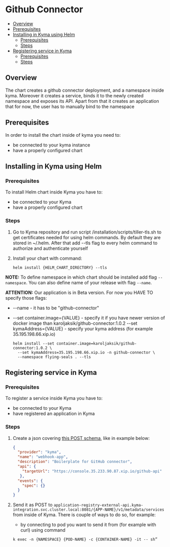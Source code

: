 # Github Connector <!-- omit in toc -->

- [Overview](#overview)
- [Prerequisites](#prerequisites)
- [Installing in Kyma using Helm](#installing-in-kyma-using-helm)
	- [Prerequisites](#prerequisites-1)
	- [Steps](#steps)
- [Registering service in Kyma](#registering-service-in-kyma)
	- [Prerequisites](#prerequisites-3)
	- [Steps](#steps-2)


## Overview
The chart creates a github connector deployment, and a namespace inside kyma.
Moreover it creates a service, binds it to the newly created namespace and exposes its API. Apart from that it creates an application that for now, the user has to manually bind to the namespace

## Prerequisites

In order to install the chart inside of kyma you need to:
* be connected to your kyma instance
* have a properly configured chart

## Installing in Kyma using Helm

### Prerequisites

To install Helm chart inside Kyma you have to:

- be connected to your Kyma
- have a properly configured chart

### Steps

1. Go to Kyma repository and run script /installation/scripts/tiller-tls.sh to get certificates needed for using helm commands. By default they are stored in ~/.helm. After that add --tls flag to every helm command to authorize and authenticate yourself
2. Install your chart with command:

   ```shell
   helm install {HELM_CHART_DIRECTORY} --tls
   ```

**NOTE:** To define namespace in which chart should be installed add flag `--namespace`. You can also define name of your release with flag `--name`.

**ATTENTION:** Our application is in Beta version. For now you HAVE TO specify those flags:

- --name - it has to be "github-connector"
- --set container.image={VALUE} - specify it if you have newer version of docker image than karoljaksik/github-connector:1.0.2 --set kymaAddress={VALUE} - specify your kyma address (for example 35.195.198.66.xip.io)
  
  ``` shell
  helm install --set container.image=karoljaksik/github-connector:1.0.2 \
    --set kymaAddress=35.195.198.66.xip.io -n github-connector \
    --namespace flying-seals . --tls
    ```


## Registering service in Kyma

### Prerequisites
To register a service inside Kyma you have to:

- be connected to your Kyma
- have registered an application in Kyma

### Steps

1. Create a json covering [this POST schema](https://github.com/kyma-project/kyma/blob/master/components/application-registry/docs/api/api.yaml), like in example below:

   ```json
   {
     "provider": "kyma",
     "name": "webhook-app",
     "description": "Boilerplate for GitHub connector",
     "api": {
       "targetUrl": "https://console.35.233.90.87.xip.io/github-api"
      },
     "events": {
       "spec": {}
     }
   }
   ```

2. Send it as POST to `application-registry-external-api.kyma-integration.svc.cluster.local:8081/{APP-NAME}/v1/metadata/services` from inside of Kyma. There is couple of ways to do so, for example:

     - by connecting to pod you want to send it from (for example with curl) using command

      ```shell
      k exec -n {NAMESPACE} {POD-NAME} -c {CONTAINER-NAME} -it -- sh”
      ```
